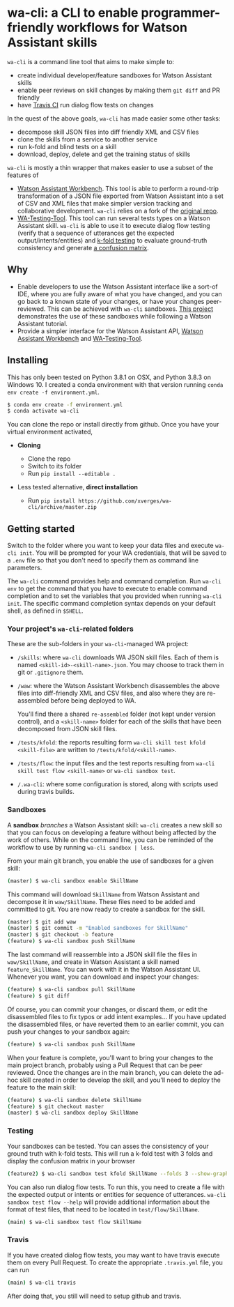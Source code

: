 # wa-cli: a CLI to enable programmer-friendly workflows for Watson Assistant skills

`wa-cli` is a command line tool that aims to make simple to:

* create individual developer/feature sandboxes for Watson Assistant skills
* enable peer reviews on skill changes by making them `git diff` and PR friendly
* have [Travis CI](https://travis-ci.com/) run dialog flow tests on changes

In the quest of the above goals, `wa-cli` has made easier some other tasks:

* decompose skill JSON files into diff friendly XML and CSV files
* clone the skills from a service to another service
* run k-fold and blind tests on a skill
* download, deploy, delete and get the training status of skills

`wa-cli` is mostly a thin wrapper that makes easier to use a subset of the features of

* [Watson Assistant Workbench](https://github.com/xverges/watson-assistant-workbench).
  This tool is able to perform a round-trip transformation of a JSON file exported
  from Watson Assistant into a set of CSV and XML files that make simpler version
  tracking and collaborative development. `wa-cli` relies on a fork of the
  [original repo](https://github.com/IBM/watson-assistant-workbench).
* [WA-Testing-Tool](https://github.com/cognitive-catalyst/WA-Testing-Tool).
  This tool can run several tests types on a Watson Assistant skill.
  `wa-cli` is able to use it to execute dialog flow testing (verify that a sequence
  of utterances get the expected output/intents/entities) and [k-fold
  testing](https://github.com/cognitive-catalyst/WA-Testing-Tool/blob/master/examples/kfold.md)
  to evaluate ground-truth consistency and generate [a confusion
  matrix](https://github.com/cognitive-catalyst/WA-Testing-Tool/blob/master/examples/confusion-matrix.md).

## Why

* Enable developers to use the Watson Assistant interface like a sort-of IDE,
  where you are fully aware of what you have changed, and you can go back to
  a known state of your changes, or have your changes peer-reviewed.
  This can be achieved with `wa-cli` sandboxes.
  [This project](https://github.com/xverges/wa-cli-demo) demonstrates the use
  of these sandboxes while following a Watson Assistant tutorial.
* Provide a simpler interface for the Watson Assistant API, [Watson Assistant
  Workbench](https://github.com/xverges/watson-assistant-workbench) and
  [WA-Testing-Tool](https://github.com/cognitive-catalyst/WA-Testing-Tool).

## Installing

This has only been tested on Python 3.8.1 on OSX, and Python 3.8.3 on Windows 10.
I created a conda environment with that version running `conda env create -f environment.yml`.

<!-- markdownlint-disable MD014 -->
```bash
$ conda env create -f environment.yml
$ conda activate wa-cli
```

You can clone the repo or install directly from github. Once you have your
virtual environment activated,

* **Cloning**

  * Clone the repo
  * Switch to its folder
  * Run `pip install --editable .`

* Less tested alternative, **direct installation**

  * Run `pip install https://github.com/xverges/wa-cli/archive/master.zip`

## Getting started

Switch to the folder where you want to keep your data files and
execute `wa-cli init`. You will be prompted for your WA credentials,
that will be saved to a `.env` file so that you don't need to specify
them as command line parameters.

The `wa-cli` command provides help and command completion. Run `wa-cli env`
to get the command that you have to execute to enable command completion
and to set the variables that you provided when running `wa-cli init`. The
specific command completion syntax depends on your default shell, as defined
in `$SHELL`.

### Your project's `wa-cli`-related folders

These are the sub-folders in your `wa-cli`-managed WA project:

* `/skills`: where `wa-cli` downloads WA JSON skill files. Each of them is
  named `<skill-id>-<skill-name>.json`. You may choose to track them in git
  or `.gitignore` them.
* `/waw`: where the Watson Assistant Workbench disassembles the above files
  into diff-friendly XML and CSV files, and also where they are re-assembled
  before being deployed to WA.

  You'll find there a shared `re-assembled` folder (not kept under version
  control), and a `<skill-name>` folder for each of the skills that have been
  decomposed from JSON skill files.
* `/tests/kfold`: the reports resulting form `wa-cli skill test kfold <skill-file>`
  are written to `/tests/kfold/<skill-name>`.
* `/tests/flow`: the input files and the test reports resulting from
  `wa-cli skill test flow <skill-name>` or `wa-cli sandbox test`.
* `/.wa-cli`: where some configuration is stored, along with scripts used
  during travis builds.

### Sandboxes

A **sandbox** _branches_ a Watson Assistant skill: `wa-cli` creates a new skill
so that you can focus on developing a feature without being affected by the work
of others. While on the command line, you can be reminded of the workflow to use
by running `wa-cli sandbox | less`.

From your main git branch, you enable the use of sandboxes for a given skill:

```bash
(master) $ wa-cli sandbox enable SkillName
```

This command will download `SkillName` from Watson Assistant and decompose it
in `waw/SkillName`. These files need to be added and committed to git. You are
now ready to create a sandbox for the skill.

```bash
(master) $ git add waw
(master) $ git commit -m "Enabled sandboxes for SkillName"
(master) $ git checkout -b feature
(feature) $ wa-cli sandbox push SkillName
```

The last command will reassemble into a JSON skill file the files in `waw/SkillName`,
and create in Watson Assistant a skill named `feature_SkillName`. You can work with it
in the Watson Assistant UI. Whenever you want, you can download and inspect your changes:

```bash
(feature) $ wa-cli sandbox pull SkillName
(feature) $ git diff
```

Of course, you can commit your changes, or discard them, or edit the disassembled files
to fix typos or add intent examples... If you have updated the disassembled files, or have
reverted them to an earlier commit, you can push your changes to your sandbox again:

```bash
(feature) $ wa-cli sandbox push SkillName
```

When your feature is complete, you'll want to bring your changes to the main
project branch, probably using a Pull Request that can be peer reviewed. Once
the changes are in the main branch, you can delete the ad-hoc skill created in
order to develop the skill, and you'll need to deploy the feature to the main
skill:

```bash
(feature) $ wa-cli sandbox delete SkillName
(feature) $ git checkout master
(master) $ wa-cli sandbox deploy SkillName
```

### Testing

Your sandboxes can be tested. You can asses the consistency of your ground truth
with k-fold tests. This will run a k-fold test with 3 folds and display the confusion
matrix in your browser

```bash
(feature2) $ wa-cli sandbox test kfold SkillName --folds 3 --show-graphics
```

You can also run dialog flow tests. To run this, you need to create a file with
the expected output or intents or entities for sequence of utterances.
`wa-cli sandbox test flow --help` will provide additional information about the
format of test files, that need to be located in `test/flow/SkillName`.

```bash
(main) $ wa-cli sandbox test flow SkillName
```

### Travis

If you have created dialog flow tests, you may want to have travis execute them
on every Pull Request. To create the appropriate `.travis.yml` file, you can run

```bash
(main) $ wa-cli travis
```

After doing that, you still will need to setup github and travis.
